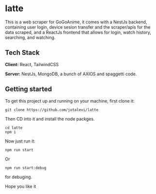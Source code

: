 # latte
This is a web scraper for GoGoAnime, it comes with a NestJs backend, containing user login, device sesion transfer and the scraper/apis for the data scraped, and a ReactJs frontend that allows for login, watch history, searching, and watching. 

## Tech Stack

**Client:** React, TailwindCSS

**Server:** NestJs, MongoDB, a bunch of AXIOS and spaggetti code.

## Getting started

To get this project up and running on your machine, first clone it: 
```
git clone https://github.com/jotalevi/latte
```

Then CD into it and install the node packges.
```
cd latte
npm i
```

Now just run it:
```
npm run start
```

Or 
```
npm run start:debug
```
for debuging.

Hope you like it
